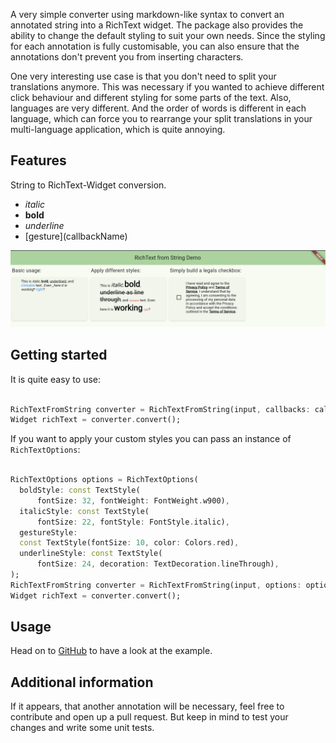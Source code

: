 A very simple converter using markdown-like syntax to convert an annotated string into a RichText
widget. The package also provides the ability to change the default styling to suit your own
needs. Since the styling for each annotation is fully customisable, you can also ensure that the
annotations don't prevent you from inserting characters.

One very interesting use case is that you don't need to split your translations anymore. This was
necessary if you wanted to achieve different click behaviour and different styling for some parts of
the text. Also, languages are very different. And the order of words is different in each language,
which can force you to rearrange your split translations in your multi-language application, which
is quite annoying.

## Features

String to RichText-Widget conversion.

- *italic*
- **bold**
- _underline_
- \[gesture\]\(callbackName\)

![Shows a preview of the functionality that is available.](../docs/preview.png "Package Preview Image")

## Getting started

It is quite easy to use:

```dart

RichTextFromString converter = RichTextFromString(input, callbacks: callbacks);
Widget richText = converter.convert();
```

If you want to apply your custom styles you can pass an instance of `RichTextOptions`:

```dart

RichTextOptions options = RichTextOptions(
  boldStyle: const TextStyle(
      fontSize: 32, fontWeight: FontWeight.w900),
  italicStyle: const TextStyle(
      fontSize: 22, fontStyle: FontStyle.italic),
  gestureStyle:
  const TextStyle(fontSize: 10, color: Colors.red),
  underlineStyle: const TextStyle(
      fontSize: 24, decoration: TextDecoration.lineThrough),
);
RichTextFromString converter = RichTextFromString(input, options: options, callbacks: callbacks);
Widget richText = converter.convert();
```

## Usage

Head on to [GitHub](https://github.com/devgpcodelabs/richtext_from_string) to have a look at the example.

## Additional information

If it appears, that another annotation will be necessary, feel free to contribute and open up
a pull request. But keep in mind to test your changes and write some unit tests.